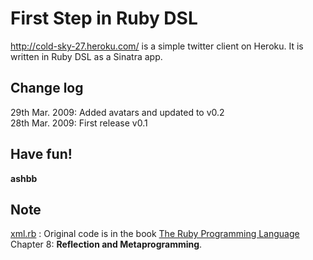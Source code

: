 First Step in Ruby DSL
======================

<http://cold-sky-27.heroku.com/> is a simple twitter client on Heroku. It is written in Ruby DSL as a Sinatra app.


Change log
----------
29th Mar. 2009: Added avatars and updated to v0.2 <br>
28th Mar. 2009: First release v0.1 

Have fun!
---------
**ashbb**

Note
----
[xml.rb](http://github.com/ashbb/cold-sky-27/blob/master/xml.rb) : Original code is in the book [The Ruby Programming Language](http://oreilly.com/catalog/9780596516178/toc.html) Chapter 8: **Reflection and Metaprogramming**.
